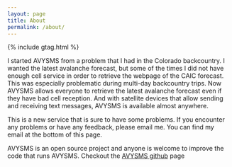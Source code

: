 ```yaml
---
layout: page
title: About
permalink: /about/
---
```


{% include gtag.html %}

I started AVYSMS from a problem that I had in the Colorado backcountry. I wanted the latest avalanche forecast, but some of the times I did not have enough cell service in order to retrieve the webpage of the CAIC forecast. This was especially problematic during multi-day backcountry trips. Now AVYSMS allows everyone to retrieve the latest avalanche forecast even if they have bad cell reception. And with satellite devices that allow sending and receiving text messages, AVYSMS is available almost anywhere.

This is a new service that is sure to have some problems. If you encounter any problems or have any feedback, please email me. You can find my email at the bottom of this page.

AVYSMS is an open source project and anyone is welcome to improve the code that runs AVYSMS. Checkout the [AVYSMS github](https://github.com/xuset/avysms) page

